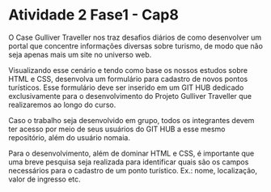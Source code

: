 # Atividade 2 Fase1 - Cap8

O Case Gulliver Traveller nos traz desafios diários de como desenvolver um portal que concentre informações diversas sobre turismo, de modo que não seja apenas mais um site no universo web.

Visualizando esse cenário e tendo como base os nossos estudos sobre HTML e CSS, desenvolva um formulário para cadastro de novos pontos turísticos. Esse formulário deve ser inserido em um GIT HUB dedicado exclusivamente para o desenvolvimento do Projeto Gulliver Traveller que realizaremos ao longo do curso.

Caso o trabalho seja desenvolvido em grupo, todos os integrantes devem ter acesso por meio de seus usuários do GIT HUB a esse mesmo repositório, além do usuário nomaia.

Para o desenvolvimento, além de dominar HTML e CSS, é importante que uma breve pesquisa seja realizada para identificar quais são os campos necessários para o cadastro de um ponto turístico. Ex.: nome, localização, valor de ingresso etc.
